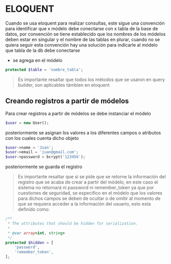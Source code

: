# ELOQUENT

Cuando se usa eloquent para realizar consultas, este sigue una convención para identificar que x módelo debe
conectarse con x tabla de la base de datos, por convención se tiene establecido que los nombres de los módelos
deben estar en singular y el nombre de las tablas en plurar, cuando no se quiera seguir esta convención hay una
solución para indicarle al módelo que tabla de la db debe conectarse
- se agrega en el módelo
```php
protected $table = 'nombre_tabla';
```

> Es importante resaltar que todos los métodos que se usaron en query builder, son aplicables támbien en eloquent

## Creando registros a partir de módelos
Para crear registros a partir de módelos se debe instanciar el módelo
```php
$user = new User();
```
posteriormente se asignan los valores a los diferentes campos o atributos con los cuales cuenta dicho objeto
```php
$user->name = 'Juan';
$user->email = 'juan@gmail.com';
$user->password = bcrypt('123456');
```
posteriormente se guarda el registro
> Es importante resaltar que si se pide que se retorne la información del registro que se acaba de crear a partir del módelo, en este caso el sistema no retornará ni password ni remember_token ya que por cuestiones de seguridad, se especifico en el módelo que los valores para dichos campos se deben de ocultar o de omitir al momento de que se requiera acceder a la información del usuario, esto esta definido como:
```php
/**
 * The attributes that should be hidden for serialization.
 *
 * @var array<int, string>
 */
protected $hidden = [
    'password',
    'remember_token',
];
```
